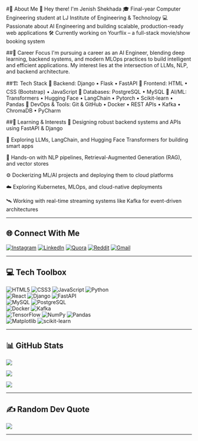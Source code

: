 #💫 About Me
🚀 Hey there! I'm Jenish Shekhada
🎓 Final-year Computer Engineering student at LJ Institute of Engineering & Technology
💻 Passionate about AI Engineering and building scalable, production-ready web applications
🛠️ Currently working on Yourflix – a full-stack movie/show booking system

##🧠 Career Focus
I'm pursuing a career as an AI Engineer, blending deep learning, backend systems, and modern MLOps practices to build intelligent and efficient applications. My interest lies at the intersection of LLMs, NLP, and backend architecture.

##🏗️ Tech Stack
🔹 Backend: Django • Flask • FastAPI
🔹 Frontend: HTML • CSS (Bootstrap) • JavaScript
🔹 Databases: PostgreSQL • MySQL
🔹 AI/ML: Transformers • Hugging Face • LangChain • Pytorch • Scikit-learn • Pandas
🔹 DevOps & Tools: Git & GitHub • Docker • REST APIs • Kafka • ChromaDB • PyCharm

##🌱 Learning & Interests
🧱 Designing robust backend systems and APIs using FastAPI & Django

🧠 Exploring LLMs, LangChain, and Hugging Face Transformers for building smart apps

🧪 Hands-on with NLP pipelines, Retrieval-Augmented Generation (RAG), and vector stores

⚙️ Dockerizing ML/AI projects and deploying them to cloud platforms

☁️ Exploring Kubernetes, MLOps, and cloud-native deployments

🛰️ Working with real-time streaming systems like Kafka for event-driven architectures



---

## 🌐 Connect With Me

[![Instagram](https://img.shields.io/badge/Instagram-%23E4405F.svg?logo=Instagram&logoColor=white)](https://instagram.com/j._r._shekhada) 
[![LinkedIn](https://img.shields.io/badge/LinkedIn-%230077B5.svg?logo=linkedin&logoColor=white)](https://linkedin.com/in/jenish-shekhada-ba4681314) 
[![Quora](https://img.shields.io/badge/Quora-%23B92B27.svg?logo=Quora&logoColor=white)](https://quora.com/profile/ShadowMonarch) 
[![Reddit](https://img.shields.io/badge/Reddit-%23FF4500.svg?logo=Reddit&logoColor=white)](https://reddit.com/user/Shadow_Monarch) 
[![Gmail](https://img.shields.io/badge/Email-D14836?logo=gmail&logoColor=white)](mailto:jenishshekhada7@gmail.com)  

---

## 💻 Tech Toolbox

![HTML5](https://img.shields.io/badge/html5-%23E34F26.svg?style=flat-square&logo=html5&logoColor=white) 
![CSS3](https://img.shields.io/badge/css3-%231572B6.svg?style=flat-square&logo=css3&logoColor=white) 
![JavaScript](https://img.shields.io/badge/javascript-%23323330.svg?style=flat-square&logo=javascript&logoColor=%23F7DF1E) 
![Python](https://img.shields.io/badge/python-3670A0?style=flat-square&logo=python&logoColor=ffdd54)  
![React](https://img.shields.io/badge/react-%2320232a.svg?style=flat-square&logo=react&logoColor=%2361DAFB) 
![Django](https://img.shields.io/badge/django-%23092E20.svg?style=flat-square&logo=django&logoColor=white) 
![FastAPI](https://img.shields.io/badge/fastapi-%2300C7B7.svg?style=flat-square&logo=fastapi&logoColor=white)  
![MySQL](https://img.shields.io/badge/mysql-4479A1.svg?style=flat-square&logo=mysql&logoColor=white) 
![PostgreSQL](https://img.shields.io/badge/postgresql-%23316192.svg?style=flat-square&logo=postgresql&logoColor=white)  
![Docker](https://img.shields.io/badge/docker-%230db7ed.svg?style=flat-square&logo=docker&logoColor=white) 
![Kafka](https://img.shields.io/badge/kafka-231F20.svg?style=flat-square&logo=apachekafka&logoColor=white)  
![TensorFlow](https://img.shields.io/badge/TensorFlow-%23FF6F00.svg?style=flat-square&logo=TensorFlow&logoColor=white) 
![NumPy](https://img.shields.io/badge/numpy-%23013243.svg?style=flat-square&logo=numpy&logoColor=white) 
![Pandas](https://img.shields.io/badge/pandas-%23150458.svg?style=flat-square&logo=pandas&logoColor=white)  
![Matplotlib](https://img.shields.io/badge/Matplotlib-%23ffffff.svg?style=flat-square&logo=Matplotlib&logoColor=black) 
![scikit-learn](https://img.shields.io/badge/scikit--learn-%23F7931E.svg?style=flat-square&logo=scikit-learn&logoColor=white)

---

## 📊 GitHub Stats

![](https://github-readme-stats.vercel.app/api?username=ShadowMonarchX&theme=radical&hide_border=false&include_all_commits=true&count_private=true)

![](https://github-readme-streak-stats.herokuapp.com/?user=ShadowMonarchX&theme=radical&hide_border=false)

![](https://github-readme-stats.vercel.app/api/top-langs/?username=ShadowMonarchX&theme=radical&hide_border=false&include_all_commits=true&count_private=true&layout=compact)


---

## ✍️ Random Dev Quote

![](https://quotes-github-readme.vercel.app/api?type=vertical&theme=dark)

---

<!-- Made with 💻 by Jenish | Inspired by GPRM (https://gprm.itsvg.in) -->
